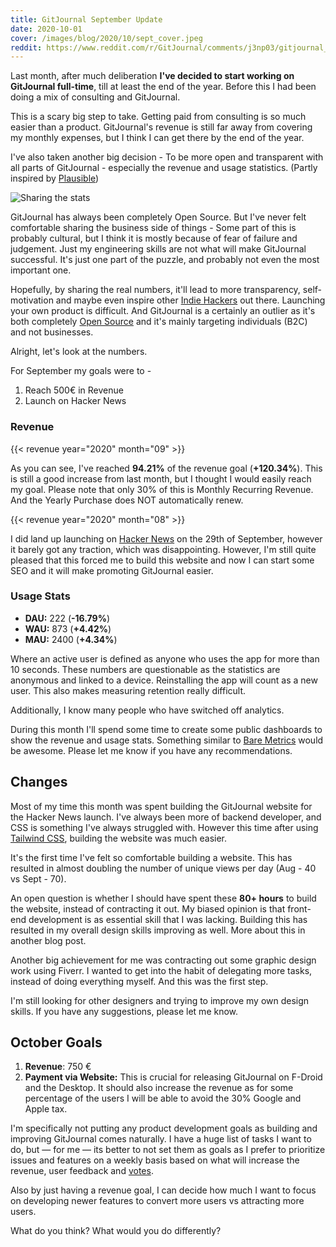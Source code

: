 ```yaml
---
title: GitJournal September Update
date: 2020-10-01
cover: /images/blog/2020/10/sept_cover.jpeg
reddit: https://www.reddit.com/r/GitJournal/comments/j3np03/gitjournal_september_update/
---
```


Last month, after much deliberation **I've decided to start working on GitJournal full-time**, till at least the end of the year. Before this I had been doing a mix of consulting and GitJournal.

This is a scary big step to take. Getting paid from consulting is so much easier than a product. GitJournal's revenue is still far away from covering my monthly expenses, but I think I can get there by the end of the year.

I've also taken another big decision - To be more open and transparent with all parts of GitJournal - especially the revenue and usage statistics. (Partly inspired by [Plausible](https://plausible.io))

![Sharing the stats](/images/blog/2020/10/sept_cover.jpeg)

GitJournal has always been completely Open Source. But I've never felt comfortable sharing the business side of things - Some part of this is probably cultural, but I think it is mostly because of fear of failure and judgement. Just my engineering skills are not what will make GitJournal successful. It's just one part of the puzzle, and probably not even the most important one.

Hopefully, by sharing the real numbers, it'll lead to more transparency, self-motivation and maybe even inspire other [Indie Hackers](https://www.indiehackers.com/product/gitjournal) out there. Launching your own product is difficult. And GitJournal is a certainly an outlier as it's both completely [Open Source](https://github.com/GitJournal/GitJournal/blob/master/LICENSE) and it's mainly targeting individuals (B2C) and not businesses.

Alright, let's look at the numbers.

For September my goals were to -

1. Reach 500€ in Revenue
2. Launch on Hacker News

### Revenue

{{< revenue year="2020" month="09" >}}

As you can see, I've reached **94.21%** of the revenue goal (**+120.34%**). This is still a good increase from last month, but I thought I would easily reach my goal. Please note that only 30% of this is Monthly Recurring Revenue. And the Yearly Purchase does NOT automatically renew.

{{< revenue year="2020" month="08" >}}

I did land up launching on [Hacker News](https://news.ycombinator.com/item?id=24627465) on the 29th of September, however it barely got any traction, which was disappointing. However, I'm still quite pleased that this forced me to build this website and now I can start some SEO and it will make promoting GitJournal easier.

### Usage Stats

- **DAU:** 222 (**-16.79%**)
- **WAU:** 873 (**+4.42%**)
- **MAU:** 2400 (**+4.34%**)

Where an active user is defined as anyone who uses the app for more than 10 seconds. These numbers are questionable as the statistics are anonymous and linked to a device. Reinstalling the app will count as a new user. This also makes measuring retention really difficult.

Additionally, I know many people who have switched off analytics.

During this month I'll spend some time to create some public dashboards to show the revenue and usage stats. Something similar to [Bare Metrics](https://baremetrics.com/open-startups) would be awesome. Please let me know if you have any recommendations.

## Changes

Most of my time this month was spent building the GitJournal website for the Hacker News launch. I've always been more of backend developer, and CSS is something I've always struggled with. However this time after using [Tailwind CSS](https://tailwindcss.com/), building the website was much easier.

It's the first time I've felt so comfortable building a website. This has resulted in almost doubling the number of unique views per day (Aug - 40 vs Sept - 70).

An open question is whether I should have spent these **80+ hours** to build the website, instead of contracting it out. My biased opinion is that front-end development is as essential skill that I was lacking. Building this has resulted in my overall design skills improving as well. More about this in another blog post.

Another big achievement for me was contracting out some graphic design work using Fiverr. I wanted to get into the habit of delegating more tasks, instead of doing everything myself. And this was the first step.

I'm still looking for other designers and trying to improve my own design skills. If you have any suggestions, please let me know.

## October Goals

1. **Revenue**: 750 €
2. **Payment via Website:** This is crucial for releasing GitJournal on F-Droid and the Desktop. It should also increase the revenue as for some percentage of the users I will be able to avoid the 30% Google and Apple tax.

I'm specifically not putting any product development goals as building and improving GitJournal comes naturally. I have a huge list of tasks I want to do, but — for me — its better to not set them as goals as I prefer to prioritize issues and features on a weekly basis based on what will increase the revenue, user feedback and [votes](https://github.com/GitJournal/GitJournal/issues?q=is%3Aissue+is%3Aopen+sort%3Areactions-%2B1-desc).

Also by just having a revenue goal, I can decide how much I want to focus on  developing newer features to convert more users vs attracting more users.

What do you think? What would you do differently?

